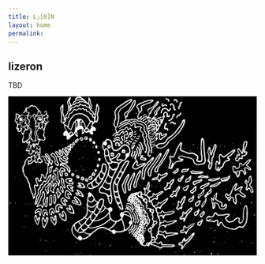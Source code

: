 ```yaml
---
title: L;[0]N 
layout: home
permalink: 
---
```


## lizeron

TBD

![](/assets/images/king%20of%20X%20regions-min.JPG)


